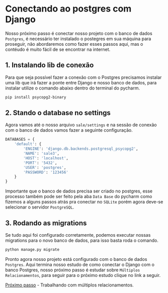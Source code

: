 # Conectando ao postgres com Django

Nosso próximo passo é conectar nosso projeto com o banco de dados `Postgres`, é necessário ter instalado o postegres em sua máquina para proseguir, não abordaremos como fazer esses passos aqui, mas o contéudo é muito fácil de se encontrar na internet.

## 1. Instalando lib de conexão

Para que seja possível fazer a conexão com o Postgres precisamos instalar uma lib que irá fazer a ponte entre Django e nosso banco de dados, para instalar utilize o comando abaixo dentro do terminal do pycharm.

```sh
pip install psycopg2-binary
```

## 2. Stando o database no settings

Agora vamos até o nosso arquivo `sale/settings` e na sessão de conexão com o banco de dados vamos fazer a seguinte configuração.

```py
DATABASES = {
    'default': {
        'ENGINE': 'django.db.backends.postgresql_psycopg2',
        'NAME': 'sale3',
        'HOST': 'localhost',
        'PORT': '5432',
        'USER': 'postgres',
        'PASSWORD': '123456'
    }
}
```
Importante que o banco de dados precisa ser criado no postgres, esse processo também pode ser feito pela aba `Data Base` do pycharm como fizemos a alguns passos atrás pra conectar no `SQLite` porém agora deve-se selecionar o servidor `PostgreSQL`.

## 3. Rodando as migrations

Se tudo aqui foi configurado corretamente, podemos executar nossas migrations para o novo banco de dados, para isso basta roda o comando.

```sh
python manage.py migrate
```
Pronto agora nosso projeto está configurado com o banco de dados `Postgres`. Aqui termina nosso estudo de como conectar o Django com o banco Postgres, nosso próximo passo é estudar sobre `Múltiplos Relacionamentos`, para seguir para o próximo estudo clique no link a seguir.

[Próximo passo](./multiplo_relacionamento.MD) - Trabalhando com múltiplos relacionamentos.